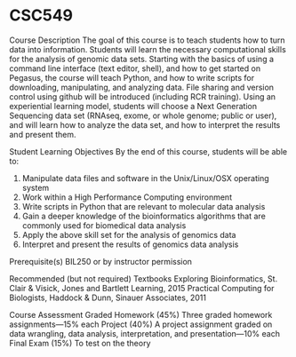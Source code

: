 # CSC549

Course Description
The goal of this course is to teach students how to turn data into information. Students will learn the necessary computational skills for the analysis of genomic data sets. Starting with the basics of using a command line interface (text editor, shell), and how to get started on Pegasus, the course will teach Python, and how to write scripts for downloading, manipulating, and analyzing data. File sharing and version control using github will be introduced (including RCR training). Using an experiential learning model, students will choose a Next Generation Sequencing data set (RNAseq, exome, or whole genome; public or user), and will learn how to analyze the data set, and how to interpret the results and present them.

 

Student Learning Objectives
By the end of this course, students will be able to:
1. Manipulate data files and software in the Unix/Linux/OSX operating system
2. Work within a High Performance Computing environment
3. Write scripts in Python that are relevant to molecular data analysis
4. Gain a deeper knowledge of the bioinformatics algorithms that are commonly used for biomedical data analysis
5. Apply the above skill set for the analysis of genomics data
6. Interpret and present the results of genomics data analysis

 

Prerequisite(s)
BIL250 or by instructor permission
 

Recommended (but not required) Textbooks
Exploring Bioinformatics, St. Clair & Visick, Jones and Bartlett Learning, 2015
Practical Computing for Biologists, Haddock & Dunn, Sinauer Associates, 2011
 

Course Assessment
Graded Homework (45%) Three graded homework assignments—15% each
Project (40%)  A project assignment graded on data wrangling, data analysis, interpretation, and presentation—10% each
Final Exam (15%)  To test on the theory

